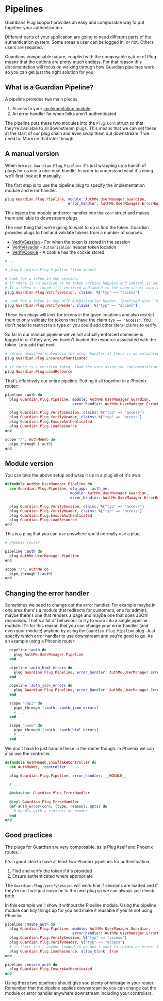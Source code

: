 # Pipelines

Guardians Plug support provides an easy and composable way to put together your authentication.

Different parts of your application are going to need different parts of the authentication system. Some areas a user can be logged in, or not. Others users are required.

Guardians composable nature, coupled with the composable nature of Plug means that the options are pretty much endless. For that reason this documentation will focus on walking through how Guardian pipelines work so you can get just the right solution for you.

## What is a Guardian Pipeline?

A pipeline provides two main pieces.

1. Access to your [implementation module](introduction-implementation.html)
2. An error handler for when folks aren't authenticated

The pipeline puts these two modules into the `Plug.Conn` struct so that they're available to all downstream plugs. This means that we can set these at the start of our plug chain and even swap them out downstream if we need to. More on that later though.

## A manual version

When we `use Guardian.Plug.Pipeline` it's just wrapping up a bunch of plugs for us into a nice neat bundle. In order to understand what it's doing we'll first look at it manually.

The first step is to use the pipeline plug to specify the implementation module and error handler.

```elixir
plug Guardian.Plug.Pipeline, module: AuthMe.UserManager.Guardian,
                             error_handler: AuthMe.UserManager.ErrorHandlers.JSON
```

This injects the module and error handler into the `conn` struct and makes them available to downstream plugs.

The next thing that we're going to want to do is find the token. Guardian provides plugs to find and validate tokens from a number of sources.

* [VerifySession](Guardian.Plug.VerifySession.html) - For when the token is stored in the session
* [VerifyHeader](Guardian.Plug.VerifyHeader.html) - `Authorization` header token location
* [VerifyCookie](Guardian.Plug.VerifyCookie.html) - A cookie has the cookie stored

```elixir
# ...

# plug Guardian.Plug.Pipeline (from above)

# Look for a token in the session.
# If there is no session or no token nothing happens and control is passed to the next plug
# If a token is found it's verified and added to the conn struct available with `Guardian.Plug.current_token` and `Guardian.Plug.current_claims`
plug Guardian.Plug.VerifySession, claims: %{"typ" => "access"}

# Look for a token in the HTTP Authorization header. (prefixed with `"Bearer "`)
plug Guardian.Plug.VerifyHeader, claims: %{"typ" => "access"}
```

These two plugs will look for tokens in the given locations and also restrict them to only validate for tokens that have the claim `typ == "access"`. You don't need to restrict to a type or you could add other literal claims to verify.

So far in our manual pipeline we've not actually enforced someone is logged in or if they are, we haven't loaded the resource associated with the token. Lets add that next.

```elixir
# return unauthenticated via the error handler if there is no validated token found previously
plug Guardian.Plug.EnsureAuthenticated

# if there is a verified token, load the user using the implementation module
plug Guardian.Plug.LoadResource
```

That's effectively our entire pipeline. Putting it all together in a Phoenix router:

```elixir
pipeline :auth do
  plug Guardian.Plug.Pipeline, module: AuthMe.UserManager.Guardian,
                               error_handler: AuthMe.UserManager.ErrorHandlers.JSON

  plug Guardian.Plug.VerifySession, claims: %{"typ" => "access"}
  plug Guardian.Plug.VerifyHeader, claims: %{"typ" => "access"}
  plug Guardian.Plug.EnsureAuthenticated
  plug Guardian.Plug.LoadResource
end

scope "/", AuthMeWeb do
  pipe_through [:auth]
end
```

## Module version

You can take the above setup and wrap it up in a plug all of it's own.

```elixir
defmodule AuthMe.UserManager.Pipeline do
  use Guardian.Plug.Pipeline, otp_app: :auth_me,
                              module: AuthMe.UserManager.Guardian,
                              error_handler: AuthMe.UserManager.ErrorHandlers.JSON

  plug Guardian.Plug.VerifySession, claims: %{"typ" => "access"}
  plug Guardian.Plug.VerifyHeader, claims: %{"typ" => "access"}
  plug Guardian.Plug.EnsureAuthenticated
  plug Guardian.Plug.LoadResource
end
```

This is a plug that you can use anywhere you'd normally use a plug.

```elixir
# phoenix router

pipeline :auth do
  plug AuthMe.UserManager.Pipeline
end

scope "/", AuthMe do
  pipe_through [:auth]
end
```

## Changing the error handler

Sometimes we need to change out the error handler. For example maybe in one area there's a module that redirects for customers, one for admins, maybe there's one that renders a page and maybe one that does JSON responses. That's a lot of behaviour to try to wrap into a single pipeline module. It's for this reason that you can change your error handler (and even your module) anytime by using the `Guardian.Plug.Pipeline` plug. Just specify which error handler to use downstream and you're good to go. As an example using a Phoenix router:

```elixir
  pipeline :auth do
    plug AuthMe.UserManager.Pipeline
  end

  pipeline :auth_html_errors do
    plug Guardian.Plug.Pipeline, error_handler: AuthMe.UserManager.ErrorHandlers.HTML
  end

  pipeline :auth_json_errors do
    plug Guardian.Plug.Pipeline, error_handler: AuthMe.UserManager.ErrorHandlers.JSON
  end

  scope "/api" do
    pipe_through [:auth, :auth_json_errors]
    # ...
  end

  scope "/www" do
    pipe_through [:auth, :auth_html_errors]
    # ...
  end
```

We don't have to just handle these in the router though. In Phoenix we can also use the controller.

```elixir
defmodule AuthMeWeb.SnowflakeController do
  use AuthMeWeb, :controller

  plug Guardian.Plug.Pipeline, error_handler: __MODULE__

  # ...

  @behaviour Guardian.Plug.ErrorHandler

  @impl Guardian.Plug.ErrorHandler
  def auth_error(conn, {type, reason}, opts) do
    # handle with a redirect or render
  end
end
```

## Good practices

The plugs for Guardian are very composable, as is Plug itself and Phoenix routes.

It's a good idea to have at least two Phoenix pipelines for authentication.

1. Find and verify the token if it's provided
2. Ensure authenticated where appropriate

The `Guardian.Plug.VerifySession` will work fine if sessions are loaded and if they're no it will just move on to the next plug so we can always just check both.

In this example we'll show it without the Pipeline module. Using the pipeline module can tidy things up for you and make it reusable if you're not using Phoenix.

```elixir
pipeline :maybe_auth do
  plug Guardian.Plug.Pipeline, module: AuthMe.UserManager.Guardian,
                               error_handler: AuthMe.UserManager.ErrorHandlers.JSON
  plug Guardian.Plug.VerifySession, %{"typ" => "access"}
  plug Guardian.Plug.VerifyHeader, %{"typ" => "access"}
  # if there isn't anyone logged in we don't want to return an error. Use allow_blank
  plug Guardian.Plug.LoadResource, allow_blank: true
end

pipeline :ensure_auth do
  plug Guardian.Plug.EnsureAuthenticated
end
```

Using these two pipelines should give you plenty of mileage in your router. Remember that the pipeline applies downstream so you can change out the module or error handler anywhere downstream including your controllers.
